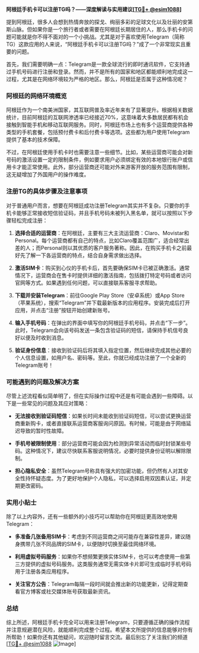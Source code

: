 **阿根廷手机卡可以注册TG吗？——深度解读与实用建议[[TG💪+ @esim1088](https://t.me/s/esim1088)]**

提到阿根廷，很多人会想到热情奔放的探戈、绚丽多彩的足球文化以及壮丽的安第斯山脉。但如果你是一个旅行者或者需要在阿根廷长期居住的人，那么手机卡的问题可能就是你不得不面对的一个小挑战。尤其是对于喜欢使用Telegram（简称TG）这款应用的人来说，“阿根廷手机卡可以注册TG吗？”成了一个非常现实且重要的问题。

首先，我们需要明确一点：Telegram是一款全球流行的即时通讯软件，它支持通过手机号码进行注册和登录。然而，并不是所有的国家和地区都能顺利地完成这一过程，尤其是在网络环境较为严格的地区。那么，阿根廷是否属于这种情况呢？

### 阿根廷的网络环境概览

阿根廷作为一个南美洲国家，其互联网普及率近年来有了显著提升。根据相关数据统计，目前阿根廷的互联网渗透率已经接近70%，这意味着大多数居民都有机会接触到智能手机和移动互联网服务。同时，阿根廷市场上也有多个运营商提供各种类型的手机套餐，包括预付费卡和后付费卡等选项。这些都为用户使用Telegram提供了基本的技术保障。

不过，在阿根廷使用手机卡时也需要注意一些细节。比如，某些运营商可能会对新号码的激活设置一定的限制条件，例如要求用户必须绑定有效的本地银行账户或信用卡才能正常使用。此外，部分运营商还可能对外来游客开放的服务范围有限制，这无疑增加了外国用户的操作难度。

### 注册TG的具体步骤及注意事项

对于普通用户而言，想要在阿根廷成功注册Telegram其实并不复杂。只要你的手机卡能够正常接收短信验证码，并且手机号码未被列入黑名单，就可以按照以下步骤轻松完成注册：

1. **选择合适的运营商**：在阿根廷，主要有三大主流运营商：Claro、Movistar和Personal。每个运营商都有自己的特点，比如Claro覆盖范围广，适合经常出差的人；而Personal则以其优质的客户服务著称。因此，在购买手机卡之前最好先了解一下各运营商的特点，结合自身需求做出选择。
   
2. **激活SIM卡**：购买到心仪的手机卡后，首先要确保SIM卡已被正确激活。通常情况下，运营商会在售卡时提供详细的激活指南，包括拨打特定号码或者访问官网等方式。如果遇到任何问题，可以直接联系客服寻求帮助。

3. **下载并安装Telegram**：前往Google Play Store（安卓系统）或App Store（苹果系统），搜索“Telegram”并下载最新版本的应用程序。安装完成后打开应用，并点击“注册”按钮开始创建新账号。

4. **输入手机号码**：在弹出的界面中填写你的阿根廷手机号码，并点击“下一步”。此时，Telegram会向该号码发送一条包含验证码的短信，请保持手机信号良好以便及时收到消息。

5. **验证身份信息**：接收到验证码后将其填入指定位置，然后继续完成其他必要的个人信息设置，如用户名、密码等。至此，你就已经成功注册了一个全新的Telegram账号！

### 可能遇到的问题及解决方案

尽管上述流程看似简单明了，但在实际操作过程中还是有可能会遇到一些障碍。以下是一些常见的问题及其应对策略：

- **无法接收到验证码短信**：如果长时间未能收到验证码短信，可以尝试更换运营商重新购卡，或者直接联系运营商客服询问原因。有时候，可能是由于网络延迟导致的暂时性故障。
  
- **手机号被限制使用**：部分运营商可能会因为检测到异常活动而临时封锁某些号码。这种情况下，建议尽快联系客服说明情况，必要时提供身份证明以解除限制。

- **担心隐私安全**：虽然Telegram号称具有强大的加密功能，但仍然有人对其安全性持怀疑态度。为了更好地保护个人隐私，可以选择启用双因素认证，并定期更改密码。

### 实用小贴士

除了以上内容外，还有一些额外的小技巧可以帮助你在阿根廷更高效地使用Telegram：

- **多准备几张备用SIM卡**：考虑到不同运营商之间可能存在兼容性差异，建议随身携带几张不同品牌的SIM卡，以便随时切换至最佳网络环境。
  
- **利用虚拟号码服务**：如果你不想频繁更换实体SIM卡，也可以考虑使用一些第三方提供的虚拟号码服务。这类服务通常无需实体卡片即可生成临时手机号码用于注册各类应用程序。

- **关注官方公告**：Telegram每隔一段时间就会推出新的功能更新，记得定期查看官方博客或社交媒体账号获取最新资讯。

### 总结

综上所述，阿根廷手机卡完全可以用来注册Telegram，只要遵循正确的操作流程并注意规避潜在风险，就能顺利完成整个过程。希望本文所提供的信息能够对你有所帮助！如果你还有其他疑问，欢迎随时留言交流。最后别忘了关注我们的频道[[TG💪+ @esim1088](https://t.me/s/esim1088) ![Image](https://i.postimg.cc/4NQfJmqS/Snipaste-2025-05-13-00-14-12.png)]